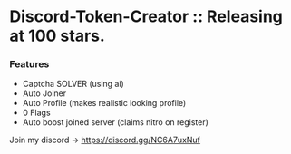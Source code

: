 # Discord-Token-Creator :: Releasing at 100 stars.

### Features
- Captcha SOLVER (using ai)
- Auto Joiner
- Auto Profile (makes realistic looking profile)
- 0 Flags
- Auto boost joined server (claims nitro on register)

Join my discord -> https://discord.gg/NC6A7uxNuf

